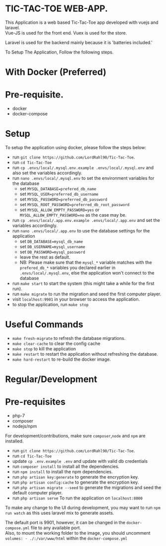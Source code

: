 # TIC-TAC-TOE WEB-APP.
This Application is a web based Tic-Tac-Toe app developed with vuejs and laravel.<br />
Vue-JS is used for the front end. Vuex is used for the store.<br />

Laravel is used for the backend mainly because it is 'batteries included.'



To Setup The Application, Follow the following steps.
# With Docker (Preferred)

# Pre-requisite.
* docker
* docker-compose

# Setup 

To setup the application using docker, please follow the steps below: <br />

* run `git clone https://github.com/LordRahl90/Tic-Tac-Toe`.
* run `cd Tic-Tac-Toe`
* run `cp .envs/local/.mysql.env.example .envs/local/.mysql.env` and also set the variables accordingly.
* run `nano .envs/local/.mysql.env` to set the environment variables for the database
    * set `MYSQL_DATABASE=prefered_db_name`
    * set `MYSQL_USER=preferred_db_username`
    * set `MYSQL_PASSWORD=preferred_db_password`
    * set `MYSQL_ROOT_PASSWORD=preferred_db_root_password`
    * set `MYSQL_ALLOW_EMPTY_PASSWORD=yes` or `MYSQL_ALLOW_EMPTY_PASSWORD=no` as the case may be.
* run `cp .envs/local/.app.env.example .envs/local/.app.env`  and set the variables accordingly.
* run `nano .envs/local/.app.env` to use the database settings for the application <br />
    * set `DB_DATABASE=mysql_db_name`
    * set `DB_USERNAME=mysql_username`
    * set `DB_PASSWORD=mysql_password`
    * leave the rest as default. <br />
    * NB: Please make sure that the `mysql_*` variable matches with the `prefered_db_*` variables you declared earlier in `.envs/local/.mysql.env`, else the application won't connect to the database <br />
* run `make start` to start the system (this might take a while for the first run).
* run `make migrate` to run the migration and seed the first computer player.
* visit `localhost:9901` in your browser to access the application.
* to stop the application, run `make stop`

# Useful Commands

* `make fresh-migrate` to refresh the database migrations.
* `make clear-cache` to clear the config cache
* `make stop` to kill the application
* `make restart` to restart the application without refreshing the database.
* `make hard-restart` to re-build the docker image.


# Regular/Development

# Pre-requisites
* php-7
* composer
* nodejs/npm

For development/contributions, make sure `composer`,`node` and `npm` are installed.
* run `git clone https://github.com/LordRahl90/Tic-Tac-Toe`.
* run `cd Tic-Tac-Toe`
* update `cp .env.example .env` and update with valid db credentials
* run `composer install` to install all the dependencies.
* run `npm install` to install the npm dependencies.
* run `php artisan key:generate` to generate the encryption key.
* run `php artisan config:cache` to generate the encryption key.
* run `php artisan migrate --seed` to generate the migrations and seed the default computer player.
* run `php artisan serve` To run the application on `localhost:8000`

To make any change to the UI during development, you may want to run `npm run watch` as this uses laravel mix to generate assets.


The default port is 9901, however, it can be changed in the `docker-compose.yml` file to any available port.<br />
Also, to mount the working folder to the image, you should uncomment 
`
    volumes:
      - ./:/var/www/html
 `
within the `docker-compose.yml`

